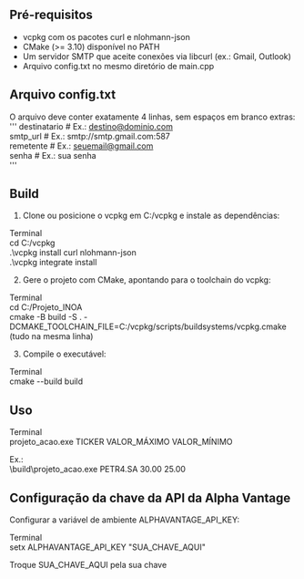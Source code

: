 ## Pré-requisitos

* vcpkg com os pacotes curl e nlohmann-json
* CMake (>= 3.10) disponível no PATH
* Um servidor SMTP que aceite conexões via libcurl (ex.: Gmail, Outlook)
* Arquivo config.txt no mesmo diretório de main.cpp

## Arquivo config.txt

O arquivo deve conter exatamente 4 linhas, sem espaços em branco extras:
'''
destinatario    # Ex.: destino@dominio.com  
smtp_url        # Ex.: smtp://smtp.gmail.com:587  
remetente       # Ex.: seuemail@gmail.com  
senha           # Ex.: sua senha  
'''

## Build

1. Clone ou posicione o vcpkg em C:/vcpkg e instale as dependências:

Terminal  
   cd C:/vcpkg  
   .\vcpkg install curl nlohmann-json  
   .\vcpkg integrate install  


2. Gere o projeto com CMake, apontando para o toolchain do vcpkg:

Terminal  
   cd C:/Projeto_INOA  
   cmake -B build -S . -DCMAKE_TOOLCHAIN_FILE=C:/vcpkg/scripts/buildsystems/vcpkg.cmake (tudo na mesma linha)



3. Compile o executável:

Terminal  
   cmake --build build

## Uso

Terminal  
    projeto_acao.exe TICKER VALOR_MÁXIMO VALOR_MÍNIMO

Ex.:  
\build\projeto_acao.exe PETR4.SA 30.00 25.00


## Configuração da chave da API da Alpha Vantage

Configurar a variável de ambiente ALPHAVANTAGE_API_KEY:

Terminal  
   setx ALPHAVANTAGE_API_KEY "SUA_CHAVE_AQUI" 

Troque SUA_CHAVE_AQUI pela sua chave

